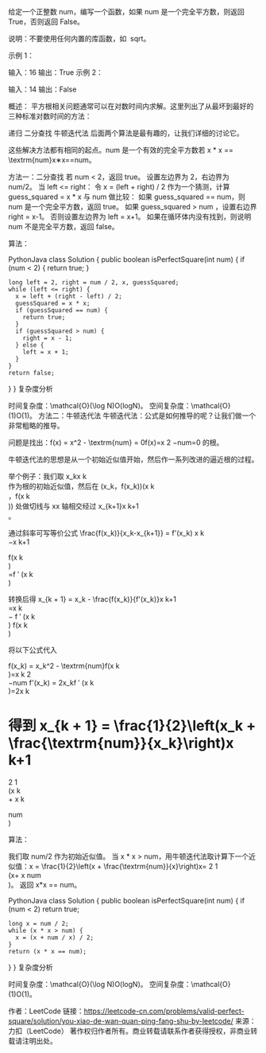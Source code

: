 给定一个正整数 num，编写一个函数，如果 num 是一个完全平方数，则返回 True，否则返回 False。

说明：不要使用任何内置的库函数，如  sqrt。

示例 1：

输入：16
输出：True
示例 2：

输入：14
输出：False


概述：
平方根相关问题通常可以在对数时间内求解。这里列出了从最坏到最好的三种标准对数时间的方法：

递归
二分查找
牛顿迭代法
后面两个算法是最有趣的，让我们详细的讨论它。

这些解决方法都有相同的起点。num 是一个有效的完全平方数若 x * x == \textrm{num}x∗x==num。

方法一：二分查找
若 num < 2，返回 true。
设置左边界为 2，右边界为 num/2。
当 left <= right：
令 x = (left + right) / 2 作为一个猜测，计算 guess_squared = x * x 与 num 做比较：
如果 guess_squared == num，则 num 是一个完全平方数，返回 true。
如果 guess_squared > num ，设置右边界 right = x-1。
否则设置左边界为 left = x+1。
如果在循环体内没有找到，则说明 num 不是完全平方数，返回 false。


算法：

PythonJava
class Solution {
  public boolean isPerfectSquare(int num) {
    if (num < 2) {
      return true;
    }

    long left = 2, right = num / 2, x, guessSquared;
    while (left <= right) {
      x = left + (right - left) / 2;
      guessSquared = x * x;
      if (guessSquared == num) {
        return true;
      }
      if (guessSquared > num) {
        right = x - 1;
      } else {
        left = x + 1;
      }
    }
    return false;
  }
}
复杂度分析

时间复杂度：\mathcal{O}(\log N)O(logN)。
空间复杂度：\mathcal{O}(1)O(1)。
方法二：牛顿迭代法
牛顿迭代法：公式是如何推导的呢？让我们做一个非常粗略的推导。

问题是找出：f(x) = x^2 - \textrm{num} = 0f(x)=x 
2
 −num=0 的根。

牛顿迭代法的思想是从一个初始近似值开始，然后作一系列改进的逼近根的过程。

举个例子：我们取 x_kx 
k
​	
  作为根的初始近似值，然后在 (x_k，f(x_k))(x 
k
​	
 ，f(x 
k
​	
 )) 处做切线与 xx 轴相交经过 x_{k+1}x 
k+1
​	
 。

通过斜率可写等价公式 \frac{f(x_k)}{x_k-x_{k+1}} = f'(x_k) 
x 
k
​	
 −x 
k+1
​	
 
f(x 
k
​	
 )
​	
 =f 
′
 (x 
k
​	
 )

转换后得 x_{k + 1} = x_k - \frac{f(x_k)}{f'(x_k)}x 
k+1
​	
 =x 
k
​	
 − 
f 
′
 (x 
k
​	
 )
f(x 
k
​	
 )
​	
 

将以下公式代入

f(x_k) = x_k^2 - \textrm{num}f(x 
k
​	
 )=x 
k
2
​	
 −num
f'(x_k) = 2x_kf 
′
 (x 
k
​	
 )=2x 
k
​	
 
得到 x_{k + 1} = \frac{1}{2}\left(x_k + \frac{\textrm{num}}{x_k}\right)x 
k+1
​	
 = 
2
1
​	
 (x 
k
​	
 + 
x 
k
​	
 
num
​	
 )

算法：

我们取 num/2 作为初始近似值。
当 x * x > num，用牛顿迭代法取计算下一个近似值：x = \frac{1}{2}\left(x + \frac{\textrm{num}}{x}\right)x= 
2
1
​	
 (x+ 
x
num
​	
 )。
返回 x*x == num。

PythonJava
class Solution {
  public boolean isPerfectSquare(int num) {
    if (num < 2) return true;

    long x = num / 2;
    while (x * x > num) {
      x = (x + num / x) / 2;
    }
    return (x * x == num);
  }
}
复杂度分析

时间复杂度：\mathcal{O}(\log N)O(logN)。
空间复杂度：\mathcal{O}(1)O(1)。

作者：LeetCode
链接：https://leetcode-cn.com/problems/valid-perfect-square/solution/you-xiao-de-wan-quan-ping-fang-shu-by-leetcode/
来源：力扣（LeetCode）
著作权归作者所有。商业转载请联系作者获得授权，非商业转载请注明出处。